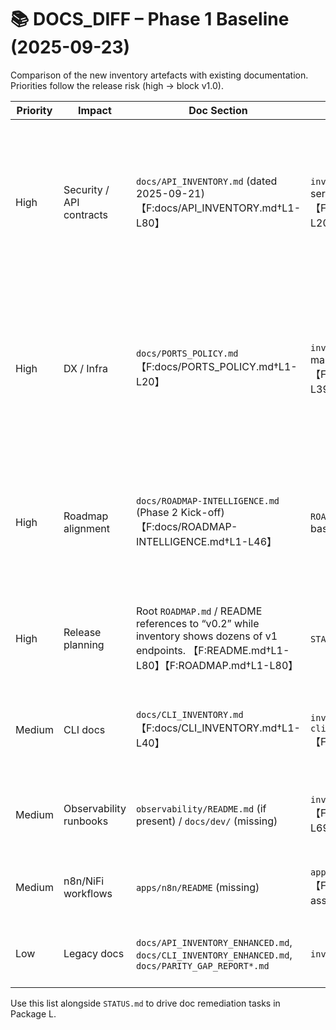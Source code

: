 # 📚 DOCS_DIFF – Phase 1 Baseline (2025-09-23)

Comparison of the new inventory artefacts with existing documentation. Priorities follow the release risk (high → block v1.0).

| Priority | Impact | Doc Section | Source of Truth | Delta Description | Proposed Fix |
| --- | --- | --- | --- | --- | --- |
| High | Security / API contracts | `docs/API_INVENTORY.md` (dated 2025-09-21) 【F:docs/API_INVENTORY.md†L1-L80】 | `inventory/apis.json` (52 services enumerated) 【F:inventory/apis.json†L1-L20】 | Markdown table only lists legacy services (e.g. auth-service, archive) and omits new agents, plugin-runner, ops-controller, media-forensics, Flowise connectors. Response models + status codes diverge from current FastAPI implementations. | Replace static table with autogenerated summary that links to `inventory/apis.json`; highlight top-level counts + regeneration command. Include newly detected services and flag deprecated endpoints. |
| High | DX / Infra | `docs/PORTS_POLICY.md` 【F:docs/PORTS_POLICY.md†L1-L20】 | `inventory/services.json` (port mappings) 【F:inventory/services.json†L1-L392】 | Policy lists only handful of services; ignores new host bindings (Flowise 3417, egress 8615, NiFi 11443, plugin runner 8621, etc.) and mentions “no standard ports” while compose overlays expose Postgres/OpenSearch hosts. | Update policy with table generated from inventory (service, host port, profile). Document rationale for exceptions (e.g. dev overlays) and reference script regeneration. |
| High | Roadmap alignment | `docs/ROADMAP-INTELLIGENCE.md` (Phase 2 Kick-off) 【F:docs/ROADMAP-INTELLIGENCE.md†L1-L46】 | `ROADMAP_STATUS.md` (new baseline) | Missing narrative on packages A–L, dependencies, and milestones. Stakeholders lack official doc pointer. | ✅ **Erledigt (2025-09-23):** Dokument mit Phase-2-Wellen, Wave-1-Deliverables, Governance-Guardrails und Artefakt-Links gefüllt. Folgepflege über Inventory-Skripte. |
| High | Release planning | Root `ROADMAP.md` / README references to “v0.2” while inventory shows dozens of v1 endpoints. 【F:README.md†L1-L80】【F:ROADMAP.md†L1-L80】 | `STATUS.md`, `ROADMAP_STATUS.md` | README + roadmap still state v0.2 deliverables and omit new packages (Flowise, video, plugins). | Refresh README/ROADMAP to reference v1.0 tracks, new artefacts, and baseline inventory paths. |
| Medium | CLI docs | `docs/CLI_INVENTORY.md` 【F:docs/CLI_INVENTORY.md†L1-L40】 | `inventory/apis.json`, `cli/it_cli/root.py` 【F:cli/it_cli/root.py†L1-L120】 | CLI inventory last generated 2025-09-21; misses new commands (inventory sync, plugin ops) and mislabels service mappings. | Regenerate CLI inventory after adding inventory integration; document new commands in README. |
| Medium | Observability runbooks | `observability/README.md` (if present) / `docs/dev/` (missing) | `inventory/findings.md` 【F:inventory/findings.md†L1-L69】 | No documentation on required metrics/health endpoints vs actual gaps; risk for SLO alignment. | Add observability checklist referencing findings; include instructions per service. |
| Medium | n8n/NiFi workflows | `apps/n8n/README` (missing) | `apps/n8n/*.json` 【F:apps/n8n/fact-checking-assistant-v2.json†L1-L80】 | No doc explains how to import or schedule standard playbooks; Phase 2 package D blocked. | Create how-to for importing flows, enabling retries, and mapping env vars. |
| Low | Legacy docs | `docs/API_INVENTORY_ENHANCED.md`, `docs/CLI_INVENTORY_ENHANCED.md`, `docs/PARITY_GAP_REPORT*.md` | `inventory/` artefacts | Enhanced variants duplicate outdated inventories; should reference new JSON instead. | Archive or update enhanced docs to avoid conflicting guidance. |

Use this list alongside `STATUS.md` to drive doc remediation tasks in Package L.
